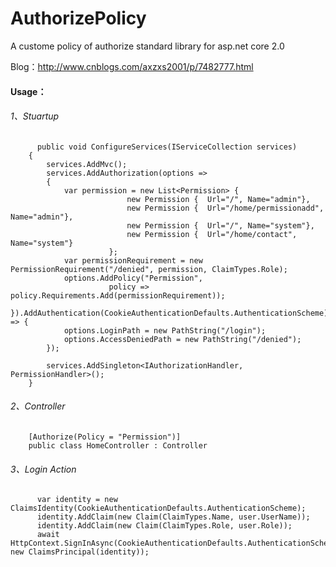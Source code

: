 
# AuthorizePolicy
A custome policy of authorize standard library for asp.net core 2.0

Blog：http://www.cnblogs.com/axzxs2001/p/7482777.html
#### Usage：
###### 1、Stuartup
          public void ConfigureServices(IServiceCollection services)
        {
            services.AddMvc();
            services.AddAuthorization(options =>
            {
                var permission = new List<Permission> {
                              new Permission {  Url="/", Name="admin"},
                              new Permission {  Url="/home/permissionadd", Name="admin"},
                              new Permission {  Url="/", Name="system"},
                              new Permission {  Url="/home/contact", Name="system"}
                          };
                var permissionRequirement = new PermissionRequirement("/denied", permission, ClaimTypes.Role);
                options.AddPolicy("Permission",
                          policy => policy.Requirements.Add(permissionRequirement));
            }).AddAuthentication(CookieAuthenticationDefaults.AuthenticationScheme).AddCookie(options => {
                options.LoginPath = new PathString("/login");
                options.AccessDeniedPath = new PathString("/denied");
            });
         
            services.AddSingleton<IAuthorizationHandler, PermissionHandler>();
        }
###### 2、Controller
        [Authorize(Policy = "Permission")]
        public class HomeController : Controller
###### 3、Login Action       
          var identity = new ClaimsIdentity(CookieAuthenticationDefaults.AuthenticationScheme);    
          identity.AddClaim(new Claim(ClaimTypes.Name, user.UserName));      
          identity.AddClaim(new Claim(ClaimTypes.Role, user.Role));
          await HttpContext.SignInAsync(CookieAuthenticationDefaults.AuthenticationScheme, new ClaimsPrincipal(identity));
